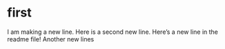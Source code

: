# first
I am making a new line.
Here is a second new line.
Here’s a new line in the readme file!
Another new lines
